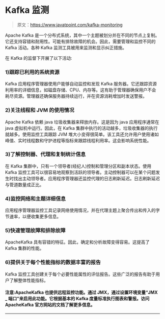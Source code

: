 # Kafka 监测

> 原文：<https://www.javatpoint.com/kafka-monitoring>

Apache Kafka 是一个分布式系统，其中一个主题被划分并在不同的节点上复制。它还支持容错和耐用性。可能有排除故障的机会。因此，需要管理和监控不同的 Kafka 活动。各种 Kafka 监测工具被用来监测和显示纠正措施。

在 Kafka 的监督下开展了以下活动:

### 1)跟踪已利用的系统资源

Kafka 应用程序管理器使用户能够自动监控和发现 Kafka 服务器。它还跟踪资源利用率的详细信息，如磁盘存储、CPU、内存等。这有助于管理器确保用户不会耗尽资源。管理器还确保服务器持续运行，并在资源消耗增加时发送警报。

### 2)关注线程和 JVM 的使用情况

Apache Kafka 依赖 java 垃圾收集器来释放内存。这是因为 java 应用程序通常在 java 虚拟机中运行。因此，在 Kafka 集群中执行的活动越多，垃圾收集器的执行就越多。使用监控工具跟踪 JVM 堆大小变得很简单。该工具还允许用户使用诸如峰值、实时线程数和守护进程等指标来跟踪线程利用率。这会影响系统性能。

### 3)了解控制器、代理和复制统计信息

在 Kafka 集群中，只有一个领导者(经纪人)控制和管理分区和副本状态。使用 Kafka 监控工具可以很容易地观察到活跃的领导者。主动控制器可以在某个问题发生时找出主动领导者。应用程序管理器还监控代理的日志刷新延迟。日志刷新延迟与管道数量成正比。

### 4)监控网络和主题详细信息

应用程序管理器监控工具记录网络使用情况，并在代理主题上聚合传出和传入的字节速率，以便收集更多信息。

### 5)快速管理故障和排除故障

ApacheKafka 具有容错的特征。因此，确定和分析故障变得容易。这提高了 Kafka 集群的性能。

### 6)提供关于每个性能指标的数据丰富的报告

Kafka 监控工具创建关于每个必要性能属性的评估报告。这些广泛的报告有助于用户了解整体性能指标。

#### 注意:ApacheKafka 也提供远程监控功能。通过 JMX，通过设置环境变量“JMX _ 端口”来启用此功能。它根据基本的 Kafka 度量标准执行图表和警报。访问 ApacheKafka 官方网站的文档了解更多信息。

* * *